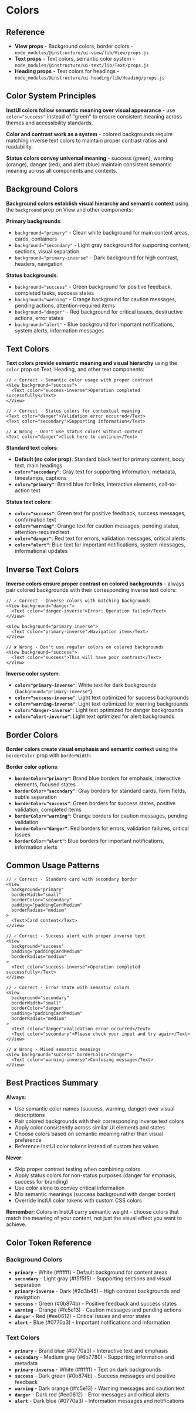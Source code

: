 # Colors

## Reference

- **View props** - Background colors, border colors - `node_modules/@instructure/ui-view/lib/View/props.js`
- **Text props** - Text colors, semantic color system - `node_modules/@instructure/ui-text/lib/Text/props.js`
- **Heading props** - Text colors for headings - `node_modules/@instructure/ui-heading/lib/Heading/props.js`

## Color System Principles

**InstUI colors follow semantic meaning over visual appearance** - use `color="success"` instead of "green" to ensure consistent meaning across themes and accessibility standards.

**Color and contrast work as a system** - colored backgrounds require matching inverse text colors to maintain proper contrast ratios and readability.

**Status colors convey universal meaning** - success (green), warning (orange), danger (red), and alert (blue) maintain consistent semantic meaning across all components and contexts.

## Background Colors

**Background colors establish visual hierarchy and semantic context** using the `background` prop on View and other components:

**Primary backgrounds**:
- `background="primary"` - Clean white background for main content areas, cards, containers
- `background="secondary"` - Light gray background for supporting content, sections, visual separation
- `background="primary-inverse"` - Dark background for high contrast, headers, navigation

**Status backgrounds**:
- `background="success"` - Green background for positive feedback, completed tasks, success states
- `background="warning"` - Orange background for caution messages, pending actions, attention-required items
- `background="danger"` - Red background for critical issues, destructive actions, error states
- `background="alert"` - Blue background for important notifications, system alerts, information messages

## Text Colors

**Text colors provide semantic meaning and visual hierarchy** using the `color` prop on Text, Heading, and other text components:

```tsx
// ✓ Correct - Semantic color usage with proper contrast
<View background="success">
  <Text color="success-inverse">Operation completed successfully</Text>
</View>

// ✓ Correct - Status colors for contextual meaning
<Text color="danger">Validation error occurred</Text>
<Text color="secondary">Supporting information</Text>

// ✘ Wrong - Don't use status colors without context
<Text color="danger">Click here to continue</Text>
```

**Standard text colors**:
- **Default (no color prop)**: Standard black text for primary content, body text, main headings
- **`color="secondary"`**: Gray text for supporting information, metadata, timestamps, captions
- **`color="primary"`**: Brand blue for links, interactive elements, call-to-action text

**Status text colors**:
- **`color="success"`**: Green text for positive feedback, success messages, confirmation text
- **`color="warning"`**: Orange text for caution messages, pending status, attention-required text
- **`color="danger"`**: Red text for errors, validation messages, critical alerts
- **`color="alert"`**: Blue text for important notifications, system messages, informational updates

## Inverse Text Colors

**Inverse colors ensure proper contrast on colored backgrounds** - always pair colored backgrounds with their corresponding inverse text colors:

```tsx
// ✓ Correct - Inverse colors with matching backgrounds
<View background="danger">
  <Text color="danger-inverse">Error: Operation failed</Text>
</View>

<View background="primary-inverse">
  <Text color="primary-inverse">Navigation item</Text>
</View>

// ✘ Wrong - Don't use regular colors on colored backgrounds
<View background="success">
  <Text color="success">This will have poor contrast</Text>
</View>
```

**Inverse color system**:
- **`color="primary-inverse"`**: White text for dark backgrounds (`background="primary-inverse"`)
- **`color="success-inverse"`**: Light text optimized for success backgrounds
- **`color="warning-inverse"`**: Light text optimized for warning backgrounds
- **`color="danger-inverse"`**: Light text optimized for danger backgrounds
- **`color="alert-inverse"`**: Light text optimized for alert backgrounds

## Border Colors

**Border colors create visual emphasis and semantic context** using the `borderColor` prop with `borderWidth`:

**Border color options**:
- **`borderColor="primary"`**: Brand blue borders for emphasis, interactive elements, focused states
- **`borderColor="secondary"`**: Gray borders for standard cards, form fields, subtle separation
- **`borderColor="success"`**: Green borders for success states, positive validation, completed items
- **`borderColor="warning"`**: Orange borders for caution messages, pending validation
- **`borderColor="danger"`**: Red borders for errors, validation failures, critical issues
- **`borderColor="alert"`**: Blue borders for important notifications, information alerts

## Common Usage Patterns

```tsx
// ✓ Correct - Standard card with secondary border
<View 
  background="primary" 
  borderWidth="small" 
  borderColor="secondary"
  padding="paddingCardMedium"
  borderRadius="medium"
>
  <Text>Card content</Text>
</View>

// ✓ Correct - Success alert with proper inverse text
<View 
  background="success" 
  padding="paddingCardMedium"
  borderRadius="medium"
>
  <Text color="success-inverse">Operation completed successfully</Text>
</View>

// ✓ Correct - Error state with semantic colors
<View 
  background="secondary" 
  borderWidth="small" 
  borderColor="danger"
  padding="paddingCardMedium"
  borderRadius="medium"
>
  <Text color="danger">Validation error occurred</Text>
  <Text color="secondary">Please check your input and try again</Text>
</View>

// ✘ Wrong - Mixed semantic meanings
<View background="success" borderColor="danger">
  <Text color="warning-inverse">Confusing message</Text>
</View>
```

## Best Practices Summary

**Always**:
- Use semantic color names (success, warning, danger) over visual descriptions
- Pair colored backgrounds with their corresponding inverse text colors
- Apply color consistently across similar UI elements and states
- Choose colors based on semantic meaning rather than visual preference
- Reference InstUI color tokens instead of custom hex values

**Never**:
- Skip proper contrast testing when combining colors
- Apply status colors for non-status purposes (danger for emphasis, success for branding)
- Use color alone to convey critical information
- Mix semantic meanings (success background with danger border)
- Override InstUI color tokens with custom CSS colors

**Remember**: Colors in InstUI carry semantic weight - choose colors that match the meaning of your content, not just the visual effect you want to achieve.

## Color Token Reference

### Background Colors
- **`primary`** - White (#ffffff) - Default background for content areas
- **`secondary`** - Light gray (#f5f5f5) - Supporting sections and visual separation
- **`primary-inverse`** - Dark (#2d3b45) - High contrast backgrounds and navigation
- **`success`** - Green (#0b874b) - Positive feedback and success states
- **`warning`** - Orange (#fc5e13) - Caution messages and pending actions
- **`danger`** - Red (#ee0612) - Critical issues and error states
- **`alert`** - Blue (#0770a3) - Important notifications and information

### Text Colors
- **`primary`** - Brand blue (#0770a3) - Interactive text and emphasis
- **`secondary`** - Medium gray (#6b7780) - Supporting information and metadata
- **`primary-inverse`** - White (#ffffff) - Text on dark backgrounds
- **`success`** - Dark green (#0b874b) - Success messages and positive feedback
- **`warning`** - Dark orange (#fc5e13) - Warning messages and caution text
- **`danger`** - Dark red (#ee0612) - Error messages and critical alerts
- **`alert`** - Dark blue (#0770a3) - Information messages and notifications